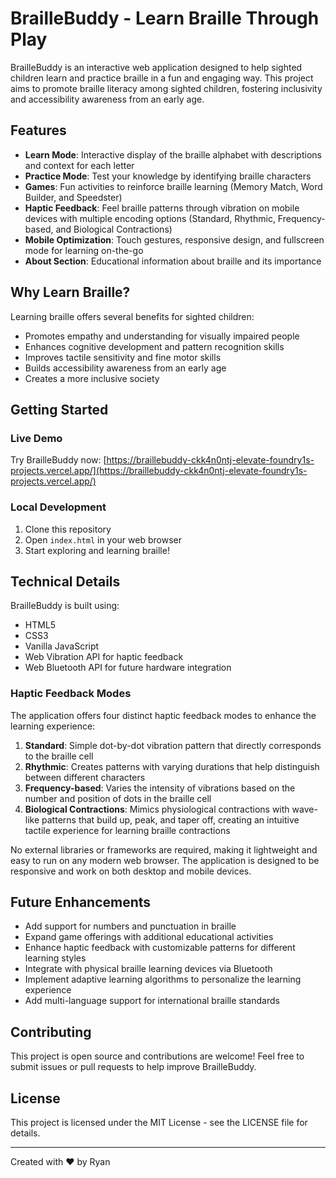 # BrailleBuddy - Learn Braille Through Play

BrailleBuddy is an interactive web application designed to help sighted children learn and practice braille in a fun and engaging way. This project aims to promote braille literacy among sighted children, fostering inclusivity and accessibility awareness from an early age.

## Features

- **Learn Mode**: Interactive display of the braille alphabet with descriptions and context for each letter
- **Practice Mode**: Test your knowledge by identifying braille characters
- **Games**: Fun activities to reinforce braille learning (Memory Match, Word Builder, and Speedster)
- **Haptic Feedback**: Feel braille patterns through vibration on mobile devices with multiple encoding options (Standard, Rhythmic, Frequency-based, and Biological Contractions)
- **Mobile Optimization**: Touch gestures, responsive design, and fullscreen mode for learning on-the-go
- **About Section**: Educational information about braille and its importance

## Why Learn Braille?

Learning braille offers several benefits for sighted children:

- Promotes empathy and understanding for visually impaired people
- Enhances cognitive development and pattern recognition skills
- Improves tactile sensitivity and fine motor skills
- Builds accessibility awareness from an early age
- Creates a more inclusive society

## Getting Started

### Live Demo

Try BrailleBuddy now: [https://braillebuddy-ckk4n0ntj-elevate-foundry1s-projects.vercel.app/](https://braillebuddy-ckk4n0ntj-elevate-foundry1s-projects.vercel.app/)

### Local Development

1. Clone this repository
2. Open `index.html` in your web browser
3. Start exploring and learning braille!

## Technical Details

BrailleBuddy is built using:
- HTML5
- CSS3
- Vanilla JavaScript
- Web Vibration API for haptic feedback
- Web Bluetooth API for future hardware integration

### Haptic Feedback Modes

The application offers four distinct haptic feedback modes to enhance the learning experience:

1. **Standard**: Simple dot-by-dot vibration pattern that directly corresponds to the braille cell
2. **Rhythmic**: Creates patterns with varying durations that help distinguish between different characters
3. **Frequency-based**: Varies the intensity of vibrations based on the number and position of dots in the braille cell
4. **Biological Contractions**: Mimics physiological contractions with wave-like patterns that build up, peak, and taper off, creating an intuitive tactile experience for learning braille contractions

No external libraries or frameworks are required, making it lightweight and easy to run on any modern web browser. The application is designed to be responsive and work on both desktop and mobile devices.

## Future Enhancements

- Add support for numbers and punctuation in braille
- Expand game offerings with additional educational activities
- Enhance haptic feedback with customizable patterns for different learning styles
- Integrate with physical braille learning devices via Bluetooth
- Implement adaptive learning algorithms to personalize the learning experience
- Add multi-language support for international braille standards

## Contributing

This project is open source and contributions are welcome! Feel free to submit issues or pull requests to help improve BrailleBuddy.

## License

This project is licensed under the MIT License - see the LICENSE file for details.

---

Created with ❤️ by Ryan
